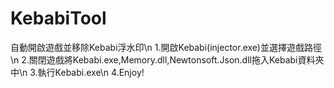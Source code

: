# KebabiTool
自動開啟遊戲並移除Kebabi浮水印\n
1.開啟Kebabi(injector.exe)並選擇遊戲路徑\n
2.關閉遊戲將Kebabi.exe,Memory.dll,Newtonsoft.Json.dll拖入Kebabi資料夾中\n
3.執行Kebabi.exe\n
4.Enjoy!
